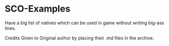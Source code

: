 # SCO-Examples
Have a big list of natives which can be used in game without writing big-ass lines.

Credits Given to Original author by placing their .md files in the archive.
